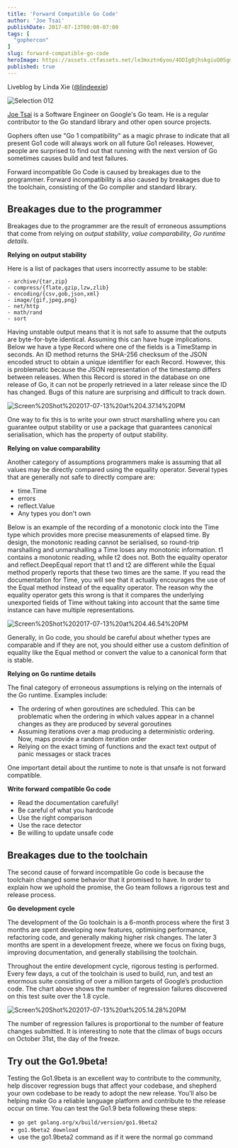 ```yaml
---
title: 'Forward Compatible Go Code'
author: 'Joe Tsai'
publishDate: 2017-07-13T00:00-07:00
tags: [
  "gophercon"
]
slug: forward-compatible-go-code
heroImage: https://assets.ctfassets.net/le3mxztn6yoo/4ODIg0jhskgiuQ0SgmaMsm/addc509ab1dff98eb6864bcee1740aad/Selection_012.bmp
published: true
---
```


Liveblog by Linda Xie ([@lindeexie](https://twitter.com/lindeexie))

![Selection 012](//assets.contentful.com/le3mxztn6yoo/4ODIg0jhskgiuQ0SgmaMsm/addc509ab1dff98eb6864bcee1740aad/Selection_012.bmp)

[Joe Tsai](https://www.linkedin.com/in/dsnet/) is a Software Engineer on Google's Go team. He is a regular contributor to the Go standard library and other open source projects.

Gophers often use "Go 1 compatibility" as a magic phrase to indicate that all present Go1 code will always work on all future Go1 releases. However, people are surprised to find out that running with the next version of Go sometimes causes build and test failures.

Forward incompatible Go Code is caused by breakages due to the programmer. Forward incompatibility is also caused by breakages due to the toolchain, consisting of the Go compiler and standard library.

## Breakages due to the programmer

Breakages due to the programmer are the result of erroneous assumptions that come from relying on _output stability_, _value comparability_, _Go runtime details_.

**Relying on output stability**

Here is a list of packages that users incorrectly assume to be stable:

```
- archive/{tar,zip}
- compress/{flate,gzip,lzw,zlib}
- encoding/{csv,gob,json,xml}
- image/{gif,jpeg,png}
- net/http
- math/rand
- sort
```

Having unstable output means that it is not safe to assume that the outputs are byte-for-byte identical. Assuming this can have huge implications. Below we have a type Record where one of the fields is a TimeStamp in seconds. An ID method returns the SHA-256 checksum of the JSON encoded struct to obtain a unique identifier for each Record. However, this is problematic because the JSON representation of the timestamp differs between releases. When this Record is stored in the database on one release of Go, it can not be properly retrieved in a later release since the ID has changed. Bugs of this nature are surprising and difficult to track down.

![Screen%20Shot%202017-07-13%20at%204.37.14%20PM](//images.contentful.com/le3mxztn6yoo/54ca7qTrxSigoEI2aOyUMK/d9a2dc139485a70fdc1f96e934b29b10/Screen_20Shot_202017-07-13_20at_204.37.14_20PM.png)

One way to fix this is to write your own struct marshalling where you can guarantee output stability or use a package that guarantees canonical serialisation, which has the property of output stability.

**Relying on value comparability**

Another category of assumptions programmers make is assuming that all values may be directly compared using the equality operator. Several types that are generally not safe to directly compare are:

- time.Time
- errors
- reflect.Value
- Any types you don't own

Below is an example of the recording of a monotonic clock into the Time type which provides more precise measurements of elapsed time. By design, the monotonic reading cannot be serialised, so round-trip marshalling and unmarshalling a Time loses any monotonic information. t1 contains a monotonic reading, while t2 does not. Both the equality operator and reflect.DeepEqual report that t1 and t2 are different while the Equal method properly reports that these two times are the same. If you read the documentation for Time, you will see that it actually encourages the use of the Equal method instead of the equality operator. The reason why the equality operator gets this wrong is that it compares the underlying unexported fields of Time without taking into account that the same time instance can have multiple representations.

![Screen%20Shot%202017-07-13%20at%204.46.54%20PM](//images.contentful.com/le3mxztn6yoo/67it4548xyi80UcuAA00og/0b540173bc27daefac6a1cfb27491548/Screen_20Shot_202017-07-13_20at_204.46.54_20PM.png)

Generally, in Go code, you should be careful about whether types are comparable and if they are not, you should either use a custom definition of equality like the Equal method or convert the value to a canonical form that is stable.

**Relying on Go runtime details**

The final category of erroneous assumptions is relying on the internals of the Go runtime. Examples include:

- The ordering of when goroutines are scheduled. This can be problematic when the ordering in which values appear in a channel changes as they are produced by several goroutines
- Assuming iterations over a map producing a deterministic ordering. Now, maps provide a random iteration order
- Relying on the exact timing of functions and the exact text output of panic messages or stack traces

One important detail about the runtime to note is that unsafe is not forward compatible.

**Write forward compatible Go code**

- Read the documentation carefully!
- Be careful of what you hardcode
- Use the right comparison
- Use the race detector
- Be willing to update unsafe code

## Breakages due to the toolchain

The second cause of forward incompatible Go code is because the toolchain changed some behavior that it promised to have. In order to explain how we uphold the promise, the Go team follows a rigorous test and release process.

**Go development cycle**

The development of the Go toolchain is a 6-month process where the first 3 months are spent developing new features, optimising performance, refactoring code, and generally making higher risk changes. The later 3 months are spent in a development freeze, where we focus on fixing bugs, improving documentation, and generally stabilising the toolchain.

Throughout the entire development cycle, rigorous testing is performed. Every few days, a cut of the toolchain is used to build, run, and test an enormous suite consisting of over a million targets of Google’s production code. The chart above shows the number of regression failures discovered on this test suite over the 1.8 cycle.

![Screen%20Shot%202017-07-13%20at%205.14.28%20PM](//images.contentful.com/le3mxztn6yoo/5Px529rC7uaIU2Gq2wok6S/e4c941caac1ba627e7619d1215044014/Screen_20Shot_202017-07-13_20at_205.14.28_20PM.png)

The number of regression failures is proportional to the number of feature changes submitted. It is interesting to note that the climax of bugs occurs on October 31st, the day of the freeze.

## Try out the Go1.9beta!

Testing the Go1.9beta is an excellent way to contribute to the community, help discover regression bugs that affect your codebase, and shepherd your own codebase to be ready to adopt the new release. You'll also be helping make Go a reliable language platform and contribute to the release occur on time. You can test the Go1.9 beta following these steps:

- `go get golang.org/x/build/version/go1.9beta2`
- `go1.9beta2 download`
- use the go1.9beta2 command as if it were the normal go command
